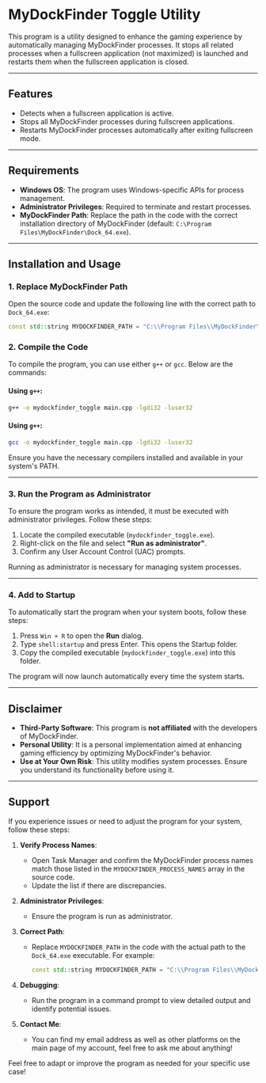 # MyDockFinder Toggle Utility

This program is a utility designed to enhance the gaming experience by automatically managing MyDockFinder processes. It stops all related processes when a fullscreen application (not maximized) is launched and restarts them when the fullscreen application is closed.

---

## Features
- Detects when a fullscreen application is active.
- Stops all MyDockFinder processes during fullscreen applications.
- Restarts MyDockFinder processes automatically after exiting fullscreen mode.

---

## Requirements
- **Windows OS**: The program uses Windows-specific APIs for process management.
- **Administrator Privileges**: Required to terminate and restart processes.
- **MyDockFinder Path**: Replace the path in the code with the correct installation directory of MyDockFinder (default: `C:\Program Files\MyDockFinder\Dock_64.exe`).

---

## Installation and Usage

### 1. Replace MyDockFinder Path
Open the source code and update the following line with the correct path to `Dock_64.exe`:
```cpp
const std::string MYDOCKFINDER_PATH = "C:\\Program Files\\MyDockFinder\\Dock_64.exe";
```

### 2. Compile the Code
To compile the program, you can use either `g++` or `gcc`. Below are the commands:

#### Using `g++`:
```bash
g++ -o mydockfinder_toggle main.cpp -lgdi32 -luser32
```
#### Using `g++`:
```bash
gcc -o mydockfinder_toggle main.cpp -lgdi32 -luser32
```

Ensure you have the necessary compilers installed and available in your system's PATH.

---

### 3. Run the Program as Administrator
To ensure the program works as intended, it must be executed with administrator privileges. Follow these steps:

1. Locate the compiled executable (`mydockfinder_toggle.exe`).
2. Right-click on the file and select **"Run as administrator"**.
3. Confirm any User Account Control (UAC) prompts.

Running as administrator is necessary for managing system processes.

---

### 4. Add to Startup
To automatically start the program when your system boots, follow these steps:

1. Press `Win + R` to open the **Run** dialog.
2. Type `shell:startup` and press Enter. This opens the Startup folder.
3. Copy the compiled executable (`mydockfinder_toggle.exe`) into this folder.

The program will now launch automatically every time the system starts.

---

## Disclaimer
- **Third-Party Software**: This program is **not affiliated** with the developers of MyDockFinder.
- **Personal Utility**: It is a personal implementation aimed at enhancing gaming efficiency by optimizing MyDockFinder's behavior.
- **Use at Your Own Risk**: This utility modifies system processes. Ensure you understand its functionality before using it.

---

## Support
If you experience issues or need to adjust the program for your system, follow these steps:

1. **Verify Process Names**:
   - Open Task Manager and confirm the MyDockFinder process names match those listed in the `MYDOCKFINDER_PROCESS_NAMES` array in the source code.
   - Update the list if there are discrepancies.

2. **Administrator Privileges**:
   - Ensure the program is run as administrator.

3. **Correct Path**:
   - Replace `MYDOCKFINDER_PATH` in the code with the actual path to the `Dock_64.exe` executable. For example:
     ```cpp
     const std::string MYDOCKFINDER_PATH = "C:\\Program Files\\MyDockFinder\\Dock_64.exe";
     ```

4. **Debugging**:
   - Run the program in a command prompt to view detailed output and identify potential issues.

5. **Contact Me**:
   - You can find my email address as well as other platforms on the main page of my account, feel free to ask me about anything!


Feel free to adapt or improve the program as needed for your specific use case!
